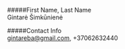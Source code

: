 #####First Name, Last Name  
Gintarė Šimkūnienė
  
#####Contact Info  
gintareba@gmail.com, +37062632440
